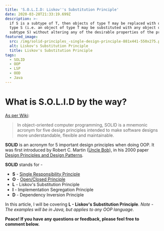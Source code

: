 ```yaml
---
title: 'S.O.L.I.D: Liskov''s Substitution Principle'
date: 2020-03-28T21:33:19.699Z
description: >-
  if S is a subtype of T, then objects of type T may be replaced with objects of
  type S (i.e. an object of type T may be substituted with any object of a
  subtype S) without altering any of the desirable properties of the program
featured_image:
  src: /img/solid-principles_-single-design-principle-881x441-550x275.png
  alt: Liskov's Substitution Principle
  title: Liskov's Substitution Principle
tags:
  - SOLID
  - OOP
  - LSP
  - OOD
  - Java
---
```

# What is S.O.L.I.D by the way?

[As per Wiki](https://en.wikipedia.org/wiki/SOLID):

> In object-oriented computer programming, SOLID is a mnemonic acronym for five design principles intended to make software designs more understandable, flexible and maintainable.

**SOLID** is an acronym for 5 important design principles when doing OOP. It was first introduced by Robert C. Martin ([Uncle Bob](https://twitter.com/unclebobmartin?ref_src=twsrc%5Egoogle%7Ctwcamp%5Eserp%7Ctwgr%5Eauthor)), in his 2000 paper [Design Principles and Design Patterns](https://web.archive.org/web/20150906155800/http://www.objectmentor.com/resources/articles/Principles_and_Patterns.pdf).

**SOLID** stands for -

* **S** - [Single Responsibility Principle](https://blog.abhishekprakash.com/2020-03-25-s-o-l-i-d-single-responsibility-principle/)
* **O** - [Open/Closed Principle](https://blog.abhishekprakash.com/2020-03-25-s-o-l-i-d-open-closed-principle/)
* **L** - Liskov's Substitution Principle
* **I** - Implementation Segregation Principle
* **D** - Dependency Inversion Principle

In this article, I will be covering **L - Liskov's Substitution Principle**. *Note - The examples will be in Java, but applies to any OOP language.*

**Peace! If you have any questions or feedback, please feel free to comment below.**